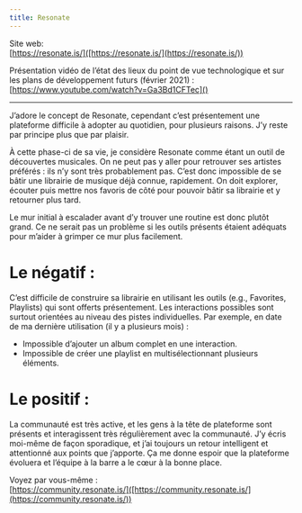 ```yaml
---
title: Resonate  
---
```


Site web:  
[https://resonate.is/]([https://resonate.is/](https://resonate.is/))

 Présentation vidéo de l’état des lieux du point de vue technologique et sur les plans de développement futurs (février 2021) :
[https://www.youtube.com/watch?v=Ga3Bd1CFTec]()

<hr>

J’adore le concept de Resonate, cependant c’est présentement une plateforme difficile à adopter au quotidien, pour plusieurs raisons. J’y reste par principe plus que par plaisir.

À cette phase-ci de sa vie, je considère Resonate comme étant un outil de découvertes musicales. On ne peut pas y aller pour retrouver ses artistes préférés : ils n’y sont très probablement pas. C’est donc impossible de se bâtir une librairie de musique déjà connue, rapidement. On doit explorer, écouter puis mettre nos favoris de côté pour pouvoir bâtir sa librairie et y retourner plus tard.

Le mur initial à escalader avant d’y trouver une routine est donc plutôt grand. Ce ne serait pas un problème si les outils présents étaient adéquats pour m’aider à grimper ce mur plus facilement.

# Le négatif :

 C’est difficile de construire sa librairie en utilisant les outils (e.g., Favorites, Playlists) qui sont offerts présentement. Les interactions possibles sont surtout orientées au niveau des pistes individuelles. Par exemple, en date de ma dernière utilisation (il y a plusieurs mois) :   
* Impossible d’ajouter un album complet en une interaction.   
* Impossible de créer une playlist en multisélectionnant plusieurs éléments.

# Le positif :  
 La communauté est très active, et les gens à la tête de plateforme sont présents et interagissent très régulièrement avec la communauté. J’y écris moi-même de façon sporadique, et j’ai toujours un retour intelligent et attentionné aux points que j’apporte. Ça me donne espoir que la plateforme évoluera et l’équipe à la barre a le cœur à la bonne place.

Voyez par vous-même :  
[https://community.resonate.is/]([https://community.resonate.is/](https://community.resonate.is/)) <br>

